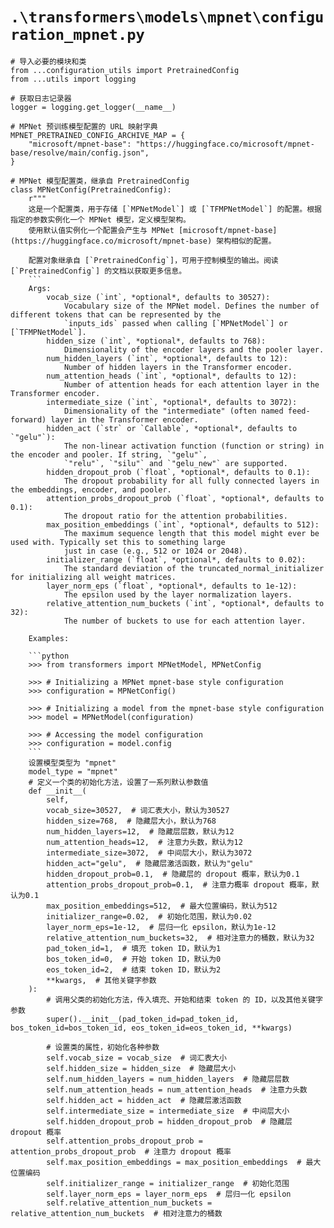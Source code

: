 # `.\transformers\models\mpnet\configuration_mpnet.py`

```
# 导入必要的模块和类
from ...configuration_utils import PretrainedConfig
from ...utils import logging

# 获取日志记录器
logger = logging.get_logger(__name__)

# MPNet 预训练模型配置的 URL 映射字典
MPNET_PRETRAINED_CONFIG_ARCHIVE_MAP = {
    "microsoft/mpnet-base": "https://huggingface.co/microsoft/mpnet-base/resolve/main/config.json",
}

# MPNet 模型配置类，继承自 PretrainedConfig
class MPNetConfig(PretrainedConfig):
    r"""
    这是一个配置类，用于存储 [`MPNetModel`] 或 [`TFMPNetModel`] 的配置。根据指定的参数实例化一个 MPNet 模型，定义模型架构。
    使用默认值实例化一个配置会产生与 MPNet [microsoft/mpnet-base](https://huggingface.co/microsoft/mpnet-base) 架构相似的配置。

    配置对象继承自 [`PretrainedConfig`]，可用于控制模型的输出。阅读 [`PretrainedConfig`] 的文档以获取更多信息。
    ```
    Args:
        vocab_size (`int`, *optional*, defaults to 30527):
            Vocabulary size of the MPNet model. Defines the number of different tokens that can be represented by the
            `inputs_ids` passed when calling [`MPNetModel`] or [`TFMPNetModel`].
        hidden_size (`int`, *optional*, defaults to 768):
            Dimensionality of the encoder layers and the pooler layer.
        num_hidden_layers (`int`, *optional*, defaults to 12):
            Number of hidden layers in the Transformer encoder.
        num_attention_heads (`int`, *optional*, defaults to 12):
            Number of attention heads for each attention layer in the Transformer encoder.
        intermediate_size (`int`, *optional*, defaults to 3072):
            Dimensionality of the "intermediate" (often named feed-forward) layer in the Transformer encoder.
        hidden_act (`str` or `Callable`, *optional*, defaults to `"gelu"`):
            The non-linear activation function (function or string) in the encoder and pooler. If string, `"gelu"`,
            `"relu"`, `"silu"` and `"gelu_new"` are supported.
        hidden_dropout_prob (`float`, *optional*, defaults to 0.1):
            The dropout probability for all fully connected layers in the embeddings, encoder, and pooler.
        attention_probs_dropout_prob (`float`, *optional*, defaults to 0.1):
            The dropout ratio for the attention probabilities.
        max_position_embeddings (`int`, *optional*, defaults to 512):
            The maximum sequence length that this model might ever be used with. Typically set this to something large
            just in case (e.g., 512 or 1024 or 2048).
        initializer_range (`float`, *optional*, defaults to 0.02):
            The standard deviation of the truncated_normal_initializer for initializing all weight matrices.
        layer_norm_eps (`float`, *optional*, defaults to 1e-12):
            The epsilon used by the layer normalization layers.
        relative_attention_num_buckets (`int`, *optional*, defaults to 32):
            The number of buckets to use for each attention layer.

    Examples:

    ```python
    >>> from transformers import MPNetModel, MPNetConfig

    >>> # Initializing a MPNet mpnet-base style configuration
    >>> configuration = MPNetConfig()

    >>> # Initializing a model from the mpnet-base style configuration
    >>> model = MPNetModel(configuration)

    >>> # Accessing the model configuration
    >>> configuration = model.config
    ```
    设置模型类型为 "mpnet"
    model_type = "mpnet"
    # 定义一个类的初始化方法，设置了一系列默认参数值
    def __init__(
        self,
        vocab_size=30527,  # 词汇表大小，默认为30527
        hidden_size=768,  # 隐藏层大小，默认为768
        num_hidden_layers=12,  # 隐藏层层数，默认为12
        num_attention_heads=12,  # 注意力头数，默认为12
        intermediate_size=3072,  # 中间层大小，默认为3072
        hidden_act="gelu",  # 隐藏层激活函数，默认为"gelu"
        hidden_dropout_prob=0.1,  # 隐藏层的 dropout 概率，默认为0.1
        attention_probs_dropout_prob=0.1,  # 注意力概率 dropout 概率，默认为0.1
        max_position_embeddings=512,  # 最大位置编码，默认为512
        initializer_range=0.02,  # 初始化范围，默认为0.02
        layer_norm_eps=1e-12,  # 层归一化 epsilon，默认为1e-12
        relative_attention_num_buckets=32,  # 相对注意力的桶数，默认为32
        pad_token_id=1,  # 填充 token ID，默认为1
        bos_token_id=0,  # 开始 token ID，默认为0
        eos_token_id=2,  # 结束 token ID，默认为2
        **kwargs,  # 其他关键字参数
    ):
        # 调用父类的初始化方法，传入填充、开始和结束 token 的 ID，以及其他关键字参数
        super().__init__(pad_token_id=pad_token_id, bos_token_id=bos_token_id, eos_token_id=eos_token_id, **kwargs)
    
        # 设置类的属性，初始化各种参数
        self.vocab_size = vocab_size  # 词汇表大小
        self.hidden_size = hidden_size  # 隐藏层大小
        self.num_hidden_layers = num_hidden_layers  # 隐藏层层数
        self.num_attention_heads = num_attention_heads  # 注意力头数
        self.hidden_act = hidden_act  # 隐藏层激活函数
        self.intermediate_size = intermediate_size  # 中间层大小
        self.hidden_dropout_prob = hidden_dropout_prob  # 隐藏层 dropout 概率
        self.attention_probs_dropout_prob = attention_probs_dropout_prob  # 注意力 dropout 概率
        self.max_position_embeddings = max_position_embeddings  # 最大位置编码
        self.initializer_range = initializer_range  # 初始化范围
        self.layer_norm_eps = layer_norm_eps  # 层归一化 epsilon
        self.relative_attention_num_buckets = relative_attention_num_buckets  # 相对注意力的桶数
```